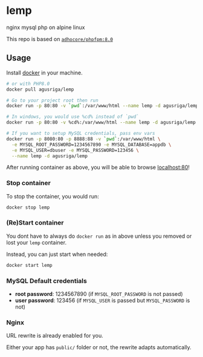 # lemp
nginx mysql php on alpine linux

This repo is based on [`adhocore/phpfpm:8.0`](https://github.com/adhocore/docker-phpfpm/)

## Usage

Install [docker](https://docs.docker.com/install/) in your machine.

```sh
# or with PHP8.0
docker pull agusriga/lemp

# Go to your project root then run
docker run -p 80:80 -v `pwd`:/var/www/html --name lemp -d agusriga/lemp

# In windows, you would use %cd% instead of `pwd`
docker run -p 80:80 -v %cd%:/var/www/html --name lemp -d agusriga/lemp

# If you want to setup MySQL credentials, pass env vars
docker run -p 8080:80 -p 8888:88 -v `pwd`:/var/www/html \
  -e MYSQL_ROOT_PASSWORD=1234567890 -e MYSQL_DATABASE=appdb \
  -e MYSQL_USER=dbuser -e MYSQL_PASSWORD=123456 \
  --name lemp -d agusriga/lemp
```

After running container as above, you will be able to browse [localhost:80](http://localhost)!

### Stop container

To stop the container, you would run:

```sh
docker stop lemp
```

### (Re)Start container

You dont have to always do `docker run` as in above unless you removed or lost your `lemp` container.

Instead, you can just start when needed:

```sh
docker start lemp
```

### MySQL Default credentials

- **root password**: 1234567890 (if `MYSQL_ROOT_PASSWORD` is not passed)
- **user password**: 123456 (if `MYSQL_USER` is passed but `MYSQL_PASSWORD` is not)

### Nginx

URL rewrite is already enabled for you.

Either your app has `public/` folder or not, the rewrite adapts automatically.

